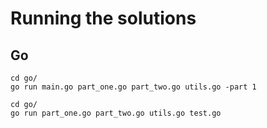 # Running the solutions

## Go
```
cd go/
go run main.go part_one.go part_two.go utils.go -part 1
```

```
cd go/
go run part_one.go part_two.go utils.go test.go
```